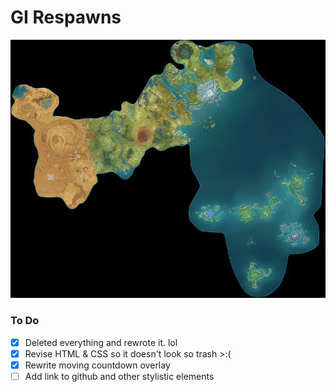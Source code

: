 # GI Respawns

![Teyvat](/maps/teyvat.png)

### To Do
- [X] Deleted everything and rewrote it. lol
- [X] Revise HTML & CSS so it doesn't look so trash >:(
- [X] Rewrite moving countdown overlay
- [ ] Add link to github and other stylistic elements
